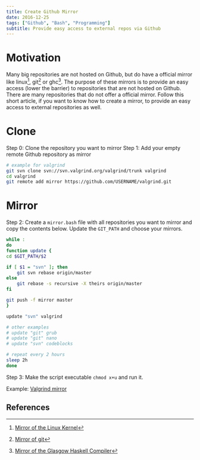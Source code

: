 ```yaml
---
title: Create Github Mirror
date: 2016-12-25
tags: ["Github", "Bash", "Programming"]
subtitle: Provide easy access to external repos via Github
---
```


# Motivation
Many big repositories are not hosted on Github, but do have a official mirror like linux[^1], git[^2] or ghc[^3]. The purpose of these mirrors is to provide an easy access (lower the barrier) to repositories that are not hosted on Github. There are many repositories that do not offer a official mirror.  Follow this short article, if you want to know how to create a mirror, to provide an easy access to external repositories as well.


# Clone
Step 0: Clone the repository you want to mirror
Step 1: Add your empty remote Github repository as mirror

```sh
# example for valgrind
git svn clone svn://svn.valgrind.org/valgrind/trunk valgrind
cd valgrind
git remote add mirror https://github.com/USERNAME/valgrind.git
```

# Mirror
Step 2: Create a `mirror.bash` file with all repositories you want to mirror and copy the contents below. Update the `GIT_PATH` and choose your mirrors.
```bash
while :
do
function update {
cd $GIT_PATH/$2

if [ $1 = "svn" ]; then
    git svn rebase origin/master
else
    git rebase -s recursive -X theirs origin/master
fi

git push -f mirror master
}

update "svn" valgrind

# other examples
# update "git" grub
# update "git" nano
# update "svn" codeblocks

# repeat every 2 hours
sleep 2h
done
```

Step 3: Make the script executable `chmod x+u` and run it.

Example: [Valgrind mirror](https://github.com/madnight/valgrind)

## References
[^1]: [Mirror of the Linux Kernel](https://github.com/torvalds/linux)
[^2]: [Mirror of git](https://github.com/git/git)
[^3]: [Mirror of the Glasgow Haskell Compiler](https://github.com/ghc/ghc)
